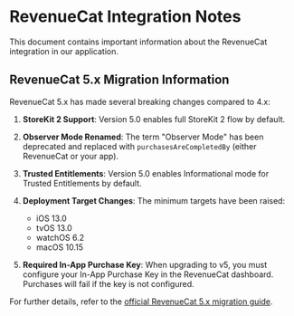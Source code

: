 
# RevenueCat Integration Notes

This document contains important information about the RevenueCat integration in our application.

## RevenueCat 5.x Migration Information

RevenueCat 5.x has made several breaking changes compared to 4.x:

1. **StoreKit 2 Support**: Version 5.0 enables full StoreKit 2 flow by default.

2. **Observer Mode Renamed**: The term "Observer Mode" has been deprecated and replaced with `purchasesAreCompletedBy` (either RevenueCat or your app).

3. **Trusted Entitlements**: Version 5.0 enables Informational mode for Trusted Entitlements by default.

4. **Deployment Target Changes**: The minimum targets have been raised:
   - iOS 13.0
   - tvOS 13.0
   - watchOS 6.2
   - macOS 10.15

5. **Required In-App Purchase Key**: When upgrading to v5, you must configure your In-App Purchase Key in the RevenueCat dashboard. Purchases will fail if the key is not configured.

For further details, refer to the [official RevenueCat 5.x migration guide](https://docs.revenuecat.com/docs/ios-native-5-0-migration).
